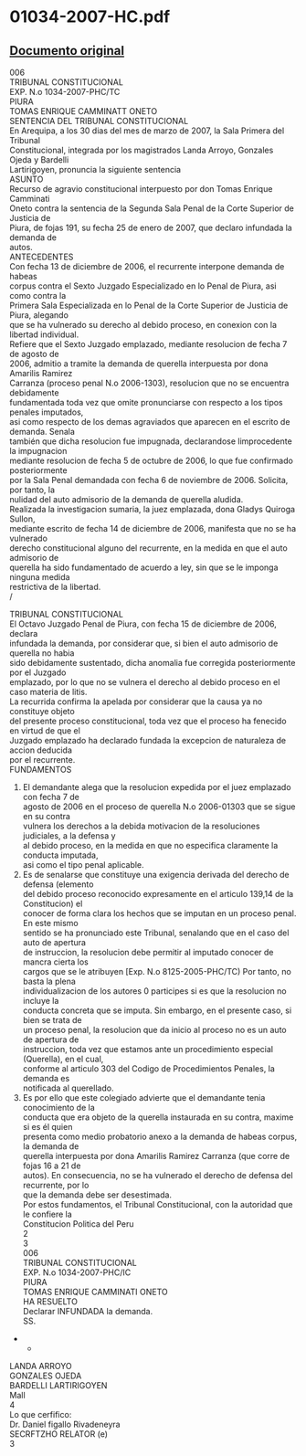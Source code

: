 
01034-2007-HC.pdf
=================
  
[Documento original](https://tc.gob.pe/jurisprudencia/2007/01034-2007-HC.pdf)  
---  
006  
TRIBUNAL CONSTITUCIONAL  
EXP. N.o 1034-2007-PHC/TC  
PIURA  
TOMAS ENRIQUE CAMMINATT ONETO  
SENTENCIA DEL TRIBUNAL CONSTITUCIONAL  
En Arequipa, a los 30 dias del mes de marzo de 2007, la Sala Primera del Tribunal  
Constitucional, integrada por los magistrados Landa Arroyo, Gonzales Ojeda y Bardelli  
Lartirigoyen, pronuncia la siguiente sentencia  
ASUNTO  
Recurso de agravio constitucional interpuesto por don Tomas Enrique Camminati  
Oneto contra la sentencia de la Segunda Sala Penal de la Corte Superior de Justicia de  
Piura, de fojas 191, su fecha 25 de enero de 2007, que declaro infundada la demanda de  
autos.  
ANTECEDENTES  
Con fecha 13 de diciembre de 2006, el recurrente interpone demanda de habeas  
corpus contra el Sexto Juzgado Especializado en lo Penal de Piura, asi como contra la  
Primera Sala Especializada en lo Penal de la Corte Superior de Justicia de Piura, alegando  
que se ha vulnerado su derecho al debido proceso, en conexion con la libertad individual.  
Refiere que el Sexto Juzgado emplazado, mediante resolucion de fecha 7 de agosto de  
2006, admitio a tramite la demanda de querella interpuesta por dona Amarilis Ramirez  
Carranza (proceso penal N.o 2006-1303), resolucion que no se encuentra debidamente  
fundamentada toda vez que omite pronunciarse con respecto a los tipos penales imputados,  
asi como respecto de los demas agraviados que aparecen en el escrito de demanda. Senala  
también que dicha resolucion fue impugnada, declarandose limprocedente la impugnacion  
mediante resolucion de fecha 5 de octubre de 2006, lo que fue confirmado posteriormente  
por la Sala Penal demandada con fecha 6 de noviembre de 2006. Solicita, por tanto, la  
nulidad del auto admisorio de la demanda de querella aludida.  
Realizada la investigacion sumaria, la juez emplazada, dona Gladys Quiroga Sullon,  
mediante escrito de fecha 14 de diciembre de 2006, manifesta que no se ha vulnerado  
derecho constitucional alguno del recurrente, en la medida en que el auto admisorio de  
querella ha sido fundamentado de acuerdo a ley, sin que se le imponga ninguna medida  
restrictiva de la libertad.  
/  
  
TRIBUNAL CONSTITUCIONAL  
El Octavo Juzgado Penal de Piura, con fecha 15 de diciembre de 2006, declara  
infundada la demanda, por considerar que, si bien el auto admisorio de querella no habia  
sido debidamente sustentado, dicha anomalia fue corregida posteriormente por el Juzgado  
emplazado, por lo que no se vulnera el derecho al debido proceso en el caso materia de litis.  
La recurrida confirma la apelada por considerar que la causa ya no constituye objeto  
del presente proceso constitucional, toda vez que el proceso ha fenecido en virtud de que el  
Juzgado emplazado ha declarado fundada la excepcion de naturaleza de accion deducida  
por el recurrente.  
FUNDAMENTOS  
1. El demandante alega que la resolucion expedida por el juez emplazado con fecha 7 de  
agosto de 2006 en el proceso de querella N.o 2006-01303 que se sigue en su contra  
vulnera los derechos a la debida motivacion de la resoluciones judiciales, a la defensa y  
al debido proceso, en la medida en que no especifica claramente la conducta imputada,  
asi como el tipo penal aplicable.  
2. Es de senalarse que constituye una exigencia derivada del derecho de defensa (elemento  
del debido proceso reconocido expresamente en el articulo 139,14 de la Constitucion) el  
conocer de forma clara los hechos que se imputan en un proceso penal. En este mismo  
sentido se ha pronunciado este Tribunal, senalando que en el caso del auto de apertura  
de instruccion, la resolucion debe permitir al imputado conocer de mancra cierta los  
cargos que se le atribuyen [Exp. N.o 8125-2005-PHC/TC) Por tanto, no basta la plena  
individualizacion de los autores 0 participes si es que la resolucion no incluye la  
conducta concreta que se imputa. Sin embargo, en el presente caso, si bien se trata de  
un proceso penal, la resolucion que da inicio al proceso no es un auto de apertura de  
instruccion, toda vez que estamos ante un procedimiento especial (Querella), en el cual,  
conforme al articulo 303 del Codigo de Procedimientos Penales, la demanda es  
notificada al querellado.  
3. Es por ello que este colegiado advierte que el demandante tenia conocimiento de la  
conducta que era objeto de la querella instaurada en su contra, maxime si es él quien  
presenta como medio probatorio anexo a la demanda de habeas corpus, la demanda de  
querella interpuesta por dona Amarilis Ramirez Carranza (que corre de fojas 16 a 21 de  
autos). En consecuencia, no se ha vulnerado el derecho de defensa del recurrente, por lo  
que la demanda debe ser desestimada.  
Por estos fundamentos, el Tribunal Constitucional, con la autoridad que le confiere la  
Constitucion Politica del Peru  
2  
3  
006  
TRIBUNAL CONSTITUCIONAL  
EXP. N.o 1034-2007-PHC/IC  
PIURA  
TOMAS ENRIQUE CAMMINATI ONETO  
HA RESUELTO  
Declarar INFUNDADA la demanda.  
SS.  
- -  
LANDA ARROYO  
GONZALES OJEDA  
BARDELLI LARTIRIGOYEN  
Mall  
4  
Lo que cerfifico:  
Dr. Daniel figallo Rivadeneyra  
SECRFTZHO RELATOR (e)  
3